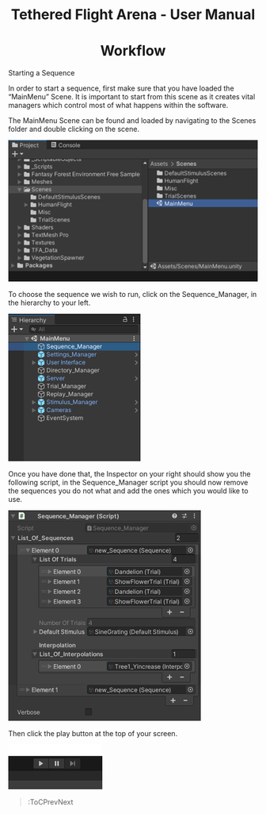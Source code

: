<style>
img[src*="#centered"] {
    margin:auto;
    display:block;
 }
 img[src*="#invertedcenter"] {
    margin:auto;
    display:block;
    background: white;
    width: 55%;
    height: auto;
 }
 img[src*="#small"] {
    width: 250px;
    height: auto;
 }
 div.centertext{
    text-align:center;
 }
 abbr{
    border: none;
    text-decoration: none;
    color: lightblue;
}
h1{
   text-align:center;
}
</style>

# Tethered Flight Arena - User Manual

# Workflow

Starting a Sequence

In order to start a sequence, first make sure that you have loaded the “MainMenu” Scene. It is important to start from this scene as it creates vital managers which control most of what happens within the software. 

The MainMenu Scene can be found and loaded by navigating to the Scenes folder and double clicking on the scene.

![MainMenuScene](/images/image12.png#centered)

To choose the sequence we wish to run, click on the Sequence_Manager, in the hierarchy to your left.

![Heirarchy](/images/image10.png#centered)

Once you have done that, the Inspector on your right should show you the following script, in the Sequence_Manager script you should now remove the sequences you do not what and add the ones which you would like to use.

![SequenceMangaer](/images/image4.png#centered)

Then click the play button at the top of your screen.

![SequenceMangaer](/images/image13.png#centered)

> :ToCPrevNext